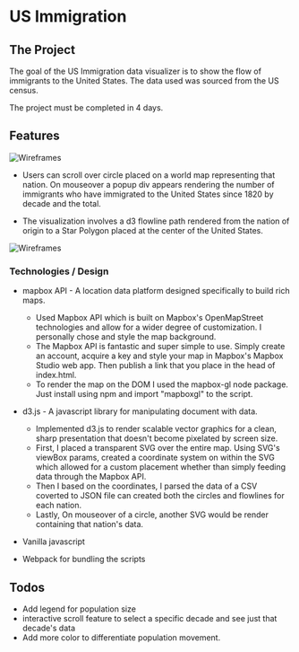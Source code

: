 # US Immigration

## The Project

The goal of the US Immigration data visualizer is to show the flow of
immigrants to the United States. The data used was sourced from the US census.

The project must be completed in 4 days.

## Features


![Wireframes](https://github.com/SSJ6Porfy/US-Immigration-Visualizer/blob/master/docs/1820.1.png)

* Users can scroll over circle placed on a world map representing that nation.
On mouseover a popup div appears rendering the number of immigrants who have
immigrated to the United States since 1820 by decade and the total.

* The visualization involves a d3 flowline path rendered from the nation of origin to a Star Polygon placed at the center of the United States.

![Wireframes](https://github.com/SSJ6Porfy/US-Immigration-Visualizer/blob/master/docs/1820.2.png)

### Technologies / Design

* mapbox API - A location data platform designed specifically to build rich
maps.
  * Used Mapbox API which is built on Mapbox's OpenMapStreet technologies and
  allow for a wider degree of customization. I personally chose and style the map background.  
  * The Mapbox API is fantastic and super simple to use.  Simply create an account, acquire a key and style your map in Mapbox's Mapbox Studio web app. Then publish a link that you place in the head of index.html.
  * To render the map on the DOM I used the mapbox-gl node package. Just install using npm and import "mapboxgl" to the script.   

* d3.js - A javascript library for manipulating document with data.
  * Implemented d3.js to render scalable vector graphics for a clean, sharp
  presentation that doesn't become pixelated by screen size.
  * First, I placed a transparent SVG over the entire map. Using SVG's viewBox
  params, created a coordinate system on within the SVG which allowed for a custom placement whether than simply feeding data through the Mapbox API.
  * Then I based on the coordinates, I parsed the data of a CSV coverted to JSON file can created both the circles and flowlines for each nation.
  * Lastly, On mouseover of a circle, another SVG would be render containing that nation's data.

* Vanilla javascript

* Webpack for bundling the scripts

## Todos

* Add legend for population size
* interactive scroll feature to select a specific decade and see just that decade's data
* Add more color to differentiate population movement. 
